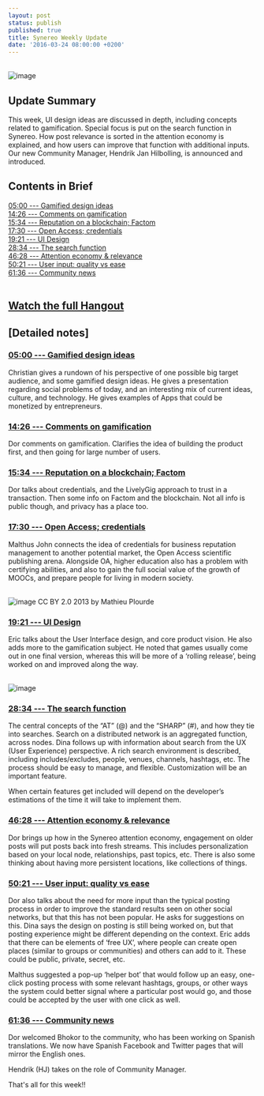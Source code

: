 ```yaml
---
layout: post
status: publish
published: true
title: Synereo Weekly Update
date: '2016-03-24 08:00:00 +0200'
---
```


<br>![image](http://i.imgur.com/xPHxILq.png)<br> 

## Update Summary
This week, UI design ideas are discussed in depth, including concepts related to gamification.  Special focus is put on the search function in Synereo. How post relevance is sorted in the attention economy is explained, and how users can improve that function with additional inputs.  Our new Community Manager, Hendrik Jan Hilbolling, is announced and introduced.

## Contents in Brief
[05:00 --- Gamified design ideas](https://youtu.be/lhSj1hZ8wLw?t=5m)<BR>
[14:26 --- Comments on gamification](https://youtu.be/lhSj1hZ8wLw?t=14m26s)<BR>
[15:34 --- Reputation on a blockchain; Factom](https://youtu.be/lhSj1hZ8wLw?t=15m34s)<BR>
[17:30 --- Open Access; credentials](https://youtu.be/lhSj1hZ8wLw?t=17m30s)<BR>
[19:21 --- UI Design](https://youtu.be/lhSj1hZ8wLw?t=19m21s)<BR>
[28:34 --- The search function](https://youtu.be/lhSj1hZ8wLw?t=28m34s)<BR>
[46:28 --- Attention economy & relevance](https://youtu.be/lhSj1hZ8wLw?t=46m28s)<BR>
[50:21 --- User input: quality vs ease](https://youtu.be/lhSj1hZ8wLw?t=50m21s)<BR>
[61:36 --- Community news](https://youtu.be/lhSj1hZ8wLw?t=1h1m36s)<BR>
<br>

## [Watch the full Hangout](https://www.youtube.com/watch?v=lhSj1hZ8wLw)

## [Detailed notes]

### [05:00 --- Gamified design ideas](https://youtu.be/lhSj1hZ8wLw?t=5m) <br>
Christian gives a rundown of his perspective of one possible big target audience, and some gamified design ideas.  He gives a presentation regarding social problems of today, and an interesting mix of current ideas, culture, and technology.  He gives examples of Apps that could be monetized by entrepreneurs.

### [14:26 --- Comments on gamification](https://youtu.be/lhSj1hZ8wLw?t=14m26s)<br>
Dor comments on gamification.  Clarifies the idea of building the product first, and then going for large number of users.

### [15:34 --- Reputation on a blockchain; Factom](https://youtu.be/lhSj1hZ8wLw?t=15m34s) <br>
Dor talks about credentials, and the LivelyGig approach to trust in a transaction.  Then some info on Factom and the blockchain.  Not all info is public though, and privacy has a place too.

### [17:30 --- Open Access; credentials](https://youtu.be/lhSj1hZ8wLw?t=17m30s) <br>
Malthus John connects the idea of credentials for business reputation management to another potential market, the Open Access scientific publishing arena.  Alongside OA, higher education also has a problem with certifying abilities, and also to gain the full social value of the growth of MOOCs, and prepare people for living in modern society.

<br>![image](http://i.imgur.com/YPNrjU7.jpg)
CC BY 2.0 2013 by Mathieu Plourde<br>

### [19:21 --- UI Design](https://youtu.be/lhSj1hZ8wLw?t=19m21s)<br>
Eric talks about the User Interface design, and core product vision.  He also adds more to the gamification subject.  He noted that games usually come out in one final version, whereas this will be more of a ‘rolling release’, being worked on and improved along the way.

<br>![image](http://i.imgur.com/MUkFjr0.png)<br>

### [28:34 --- The search function](https://youtu.be/lhSj1hZ8wLw?t=28m34s)<br>
The central concepts of the “AT” (@) and the “SHARP” (#), and how they tie into searches.  Search on a distributed network is an aggregated function, across nodes.  Dina follows up with information about search from the UX (User Experience) perspective.  A rich search environment is described, including includes/excludes, people, venues, channels, hashtags, etc.  The process should be easy to manage, and flexible.  Customization will be an important feature.   

When certain features get included will depend on the developer’s estimations of the time it will take to implement them.  

### [46:28 --- Attention economy & relevance](https://youtu.be/lhSj1hZ8wLw?t=46m28s)<br>
Dor brings up how in the Synereo attention economy, engagement on older posts will put posts back into fresh streams.  This includes personalization based on your local node, relationships, past topics, etc.  There is also some thinking about having more persistent locations, like  collections of things. 

### [50:21 --- User input: quality vs ease](https://youtu.be/lhSj1hZ8wLw?t=50m21s)
Dor also talks about the need for more input than the typical posting process in order to improve the standard results seen on other social networks, but that this has not been popular.  He asks for suggestions on this.  Dina says the design on posting is still being worked on, but that posting experience might be different depending on the context.  Eric adds that there can be elements of ‘free UX’, where people can create open places (similar to groups or communities) and others can add to it.  These could be public, private, secret, etc.

Malthus suggested a pop-up ‘helper bot’ that would follow up an easy, one-click posting process with some relevant hashtags, groups, or other ways the system could better signal where a particular post would go, and those could be accepted by the user with one click as well.

### [61:36 --- Community news](https://youtu.be/lhSj1hZ8wLw?t=1h1m36s)
Dor welcomed Bhokor to the community, who has been working on Spanish translations.  We now have Spanish Facebook and Twitter pages that will mirror the English ones.  

Hendrik (HJ) takes on the role of Community Manager.


That's all for this week!!





